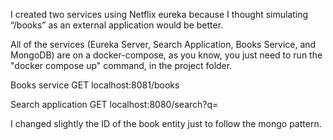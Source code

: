 I created two services using Netflix eureka because I thought simulating “/books” as an external application would be better.

All of the services (Eureka Server, Search Application, Books Service, and MongoDB) are on a docker-compose,
as you know, you just need to run the "docker compose up" command, in the project folder.

Books service GET localhost:8081/books

Search application GET localhost:8080/search?q=

I changed slightly the ID of the book entity just to follow the mongo pattern.